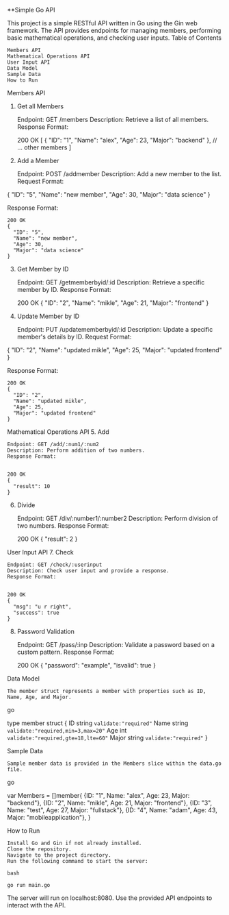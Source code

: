 **Simple Go API

This project is a simple RESTful API written in Go using the Gin web framework. The API provides endpoints for managing members, performing basic mathematical operations, and checking user inputs.
Table of Contents

    Members API
    Mathematical Operations API
    User Input API
    Data Model
    Sample Data
    How to Run

Members API
1. Get all Members

    Endpoint: GET /members
    Description: Retrieve a list of all members.
    Response Format:


    200 OK
    [
      {
        "ID": "1",
        "Name": "alex",
        "Age": 23,
        "Major": "backend"
      },
      // ... other members
    ]

2. Add a Member

    Endpoint: POST /addmember
    Description: Add a new member to the list.
    Request Format:


{
  "ID": "5",
  "Name": "new member",
  "Age": 30,
  "Major": "data science"
}

Response Format:


    200 OK
    {
      "ID": "5",
      "Name": "new member",
      "Age": 30,
      "Major": "data science"
    }

3. Get Member by ID

    Endpoint: GET /getmemberbyid/:id
    Description: Retrieve a specific member by ID.
    Response Format:


    200 OK
    {
      "ID": "2",
      "Name": "mikle",
      "Age": 21,
      "Major": "frontend"
    }

4. Update Member by ID

    Endpoint: PUT /updatememberbyid/:id
    Description: Update a specific member's details by ID.
    Request Format:


{
  "ID": "2",
  "Name": "updated mikle",
  "Age": 25,
  "Major": "updated frontend"
}

Response Format:

    200 OK
    {
      "ID": "2",
      "Name": "updated mikle",
      "Age": 25,
      "Major": "updated frontend"
    }

Mathematical Operations API
5. Add

    Endpoint: GET /add/:num1/:num2
    Description: Perform addition of two numbers.
    Response Format:


    200 OK
    {
      "result": 10
    }

6. Divide

    Endpoint: GET /div/:number1/:number2
    Description: Perform division of two numbers.
    Response Format:


    200 OK
    {
      "result": 2
    }

User Input API
7. Check

    Endpoint: GET /check/:userinput
    Description: Check user input and provide a response.
    Response Format:


    200 OK
    {
      "msg": "u r right",
      "success": true
    }

8. Password Validation

    Endpoint: GET /pass/:inp
    Description: Validate a password based on a custom pattern.
    Response Format:


    200 OK
    {
      "password": "example",
      "isvalid": true
    }

Data Model

    The member struct represents a member with properties such as ID, Name, Age, and Major.

go

type member struct {
  ID    string `validate:"required"`
  Name  string `validate:"required,min=3,max=20"`
  Age   int    `validate:"required,gte=18,lte=60"`
  Major string `validate:"required"`
}

Sample Data

    Sample member data is provided in the Members slice within the data.go file.

go

var Members = []member{
  {ID: "1", Name: "alex", Age: 23, Major: "backend"},
  {ID: "2", Name: "mikle", Age: 21, Major: "frontend"},
  {ID: "3", Name: "test", Age: 27, Major: "fullstack"},
  {ID: "4", Name: "adam", Age: 43, Major: "mobileapplication"},
}

How to Run

    Install Go and Gin if not already installed.
    Clone the repository.
    Navigate to the project directory.
    Run the following command to start the server:

    bash

    go run main.go

The server will run on localhost:8080. Use the provided API endpoints to interact with the API.
